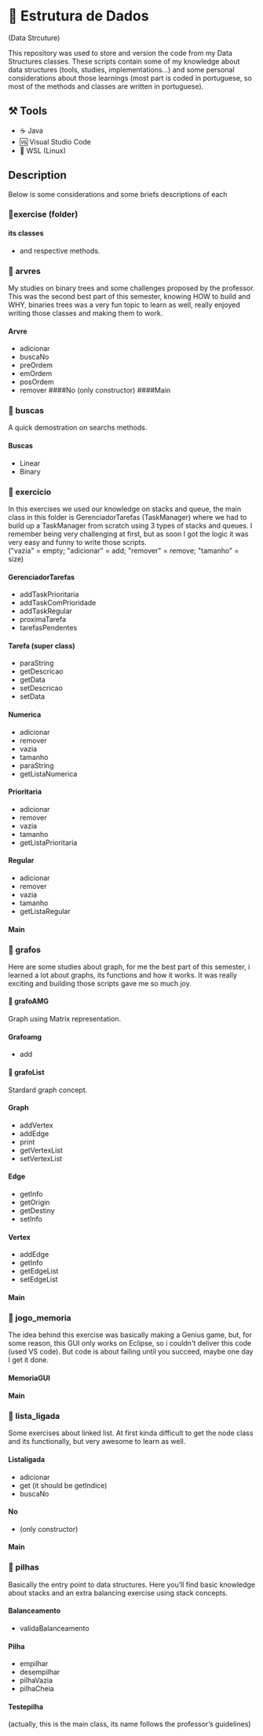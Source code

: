 # 🧱 Estrutura de Dados 
(Data Strcuture)

This repository was used to store and version the code from my Data Structures classes. These scripts contain some of my knowledge about data structures (tools, studies, implementations...) and some personal considerations about those learnings (most part is coded in portuguese, so most of the methods and classes are written in portuguese). 

## ⚒️ Tools
* ☕ Java
* 🆚 Visual Studio Code
* 🐧 WSL (Linux)


## Description
Below is some considerations and some briefs descriptions of each 
### 📁exercise (folder)
#### its classes 
   * and respective methods.


### 📁 arvres
My studies on binary trees and some challenges proposed by the professor. This was the second best part of this semester, knowing HOW to build and WHY, binaries trees was a very fun topic to learn as well, really enjoyed writing those classes and making them to work.  
#### Arvre
   * adicionar
   * buscaNo
   * preOrdem
   * emOrdem
   * posOrdem
   * remover
####No
     (only constructor)
####Main

### 📁 buscas
A quick demostration on searchs methods.
#### Buscas
   * Linear
   * Binary

### 📁 exercicio
In this exercises we used our knowledge on stacks and queue, the main class in this folder is GerenciadorTarefas (TaskManager) where we had to build up a TaskManager from scratch using 3 types of stacks and queues. I remember being very challenging at first, but as soon I got the logic it was very easy and funny to write those scripts.  
("vazia" = empty; "adicionar" = add; "remover" = remove; "tamanho" = size)
#### GerenciadorTarefas
   * addTaskPrioritaria
   * addTaskComPrioridade
   * addTaskRegular
   * proximaTarefa
   * tarefasPendentes
#### Tarefa (super class)
   * paraString
   * getDescricao
   * getData
   * setDescricao
   * setData
#### Numerica
   * adicionar
   * remover
   * vazia
   * tamanho
   * paraString
   * getListaNumerica
#### Prioritaria
   * adicionar
   * remover
   * vazia
   * tamanho
   * getListaPrioritaria
#### Regular
   * adicionar
   * remover
   * vazia
   * tamanho
   * getListaRegular
#### Main

### 📁 grafos
Here are some studies about graph, for me the best part of this semester, i learned a lot about graphs, its functions and how it works. It was really exciting and building those scripts gave me so much joy. 
#### 📁 grafoAMG
Graph using Matrix representation.
#### Grafoamg
  * add
#### 📁 grafoList
Stardard graph concept.
#### Graph
  * addVertex
  * addEdge
  * print
  * getVertexList
  * setVertexList
#### Edge
  * getInfo
  * getOrigin
  * getDestiny
  * setInfo
#### Vertex
  * addEdge
  * getInfo
  * getEdgeList
  * setEdgeList
#### Main

### 📁 jogo_memoria
The idea behind this exercise was basically making a Genius game, but, for some reason, this GUI only works on Eclipse, so i couldn't deliver this code (used VS code). But code is about failing until you succeed, maybe one day I get it done. 
#### MemoriaGUI
#### Main

### 📁 lista_ligada
Some exercises about linked list. At first kinda difficult to get the node class and its functionally, but very awesome to learn as well.
#### Listaligada
   * adicionar
   * get (it should be getIndice)
   * buscaNo
#### No
   * (only constructor)
#### Main

### 📁 pilhas
 Basically the entry point to data structures. Here you’ll find basic knowledge about stacks and an extra balancing exercise using stack concepts.
#### Balanceamento
   * validaBalanceamento
#### Pilha
   * empilhar
   * desempilhar
   * pilhaVazia
   * pilhaCheia
#### Testepilha
(actually, this is the main class, its name follows the professor’s guidelines)
